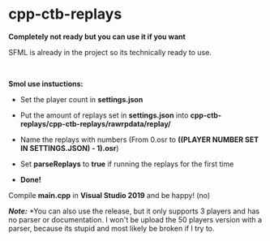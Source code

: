# cpp-ctb-replays
**Completely not ready but you can use it if you want**

SFML is already in the project so its technically ready to use.

<br>

**Smol use instuctions:**

- Set the player count in **settings.json**
- Put the amount of replays set in **settings.json** into **cpp-ctb-replays/cpp-ctb-replays/rawrpdata/replay/**
- Name the replays with numbers (From 0.osr to **((PLAYER NUMBER SET IN SETTINGS.JSON) - 1).osr**)
- Set **parseReplays** to **true** if running the replays for the first time

- **Done!**

Compile **main.cpp** in **Visual Studio 2019** and be happy! (no)

***Note:*** *You can also use the release, but it only supports 3 players and has no parser or documentation. I won't be upload the 50 players version with a parser, because its stupid and most likely be broken if I try to.
